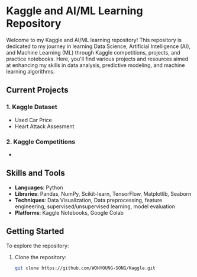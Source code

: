 # Kaggle and AI/ML Learning Repository

Welcome to my Kaggle and AI/ML learning repository! This repository is dedicated to my journey in learning Data Science, Artificial Intelligence (AI), and Machine Learning (ML) through Kaggle competitions, projects, and practice notebooks. Here, you'll find various projects and resources aimed at enhancing my skills in data analysis, predictive modeling, and machine learning algorithms.


## Current Projects

### 1. Kaggle Dataset
- Used Car Price
- Heart Attack Assesment
### 2. Kaggle Competitions
-

## Skills and Tools

- **Languages**: Python
- **Libraries**: Pandas, NumPy, Scikit-learn, TensorFlow, Matplotlib, Seaborn
- **Techniques**: Data Visualization, Data preprocessing, feature engineering, supervised/unsupervised learning, model evaluation
- **Platforms**: Kaggle Notebooks, Google Colab

## Getting Started

To explore the repository:

1. Clone the repository:
   ```bash
   git clone https://github.com/WONYOUNG-SONG/Kaggle.git

